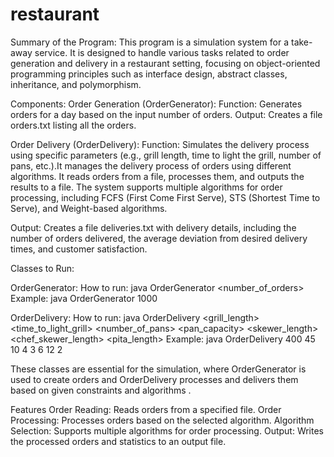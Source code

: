 # restaurant

Summary of the Program:
This program is a simulation system for a take-away service. It is designed to handle various tasks related to order generation and delivery in a restaurant setting, focusing on object-oriented programming principles such as interface design, abstract classes, inheritance, and polymorphism.

Components:
Order Generation (OrderGenerator):
Function: Generates orders for a day based on the input number of orders.
Output: Creates a file orders.txt listing all the orders.

Order Delivery (OrderDelivery):
Function: Simulates the delivery process using specific parameters (e.g., grill length, time to light the grill, number of pans, etc.).It manages the delivery process of orders using different algorithms. It reads orders from a file, processes them, and outputs the results to a file. The system supports multiple algorithms for order processing, including FCFS (First Come First Serve), STS (Shortest Time to Serve), and Weight-based algorithms.

Output: Creates a file deliveries.txt with delivery details, including the number of orders delivered, the average deviation from desired delivery times, and customer satisfaction.

Classes to Run:

OrderGenerator:
How to run:
java OrderGenerator <number_of_orders>
Example:
java OrderGenerator 1000

OrderDelivery:
How to run:
java OrderDelivery <grill_length> <time_to_light_grill> <number_of_pans> <pan_capacity> <skewer_length> <chef_skewer_length> <pita_length> <algorithm>
Example:
java OrderDelivery 400 45 10 4 3 6 12 2

These classes are essential for the simulation, where OrderGenerator is used to create orders and OrderDelivery processes and delivers them based on given constraints and algorithms .


Features
Order Reading: Reads orders from a specified file.
Order Processing: Processes orders based on the selected algorithm.
Algorithm Selection: Supports multiple algorithms for order processing.
Output: Writes the processed orders and statistics to an output file.




